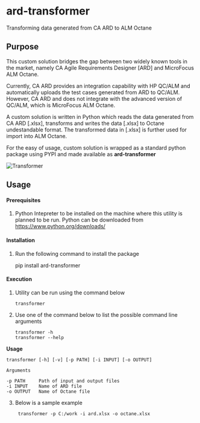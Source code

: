 # ard-transformer
Transforming data generated from CA ARD to ALM Octane

## Purpose
This custom solution bridges the gap between two widely known tools in the market, namely CA Agile Requirements Designer [ARD] and MicroFocus ALM Octane.

Currently, CA ARD provides an integration capability with HP QC/ALM and automatically uploads the test cases generated from ARD to QC/ALM. However, CA ARD and does not integrate with the advanced version of QC/ALM, which is MicroFocus ALM Octane. 

A custom solution is written in Python which reads the data generated from CA ARD [.xlsx], transforms and writes the data [.xlsx] to Octane undestandable format. The transformed data in [.xlsx] is further used for import into ALM Octane.

For the easy of usage, custom solution is wrapped as a standard python package using PYPI and made available as **ard-transformer**   

![Transformer](https://upload.wikimedia.org/wikipedia/commons/6/60/ARD-Octane.jpg)


## Usage

#### Prerequisites
1. Python Intepreter to be installed on the machine where this utility is planned to be run. Python can be downloaded from https://www.python.org/downloads/

#### Installation
1. Run the following command to install the package
    
    pip install ard-transformer

#### Execution
1. Utility can be run using the command below

       transformer

2. Use one of the command below to list the possible command line arguments

       transformer -h
       transformer --help

**Usage** 
    
    transformer [-h] [-v] [-p PATH] [-i INPUT] [-o OUTPUT]
   
`Arguments`

    -p PATH     Path of input and output files
    -i INPUT    Name of ARD file
    -o OUTPUT   Name of Octane file
          
3. Below is a sample example

        transformer -p C:/work -i ard.xlsx -o octane.xlsx
    
 
